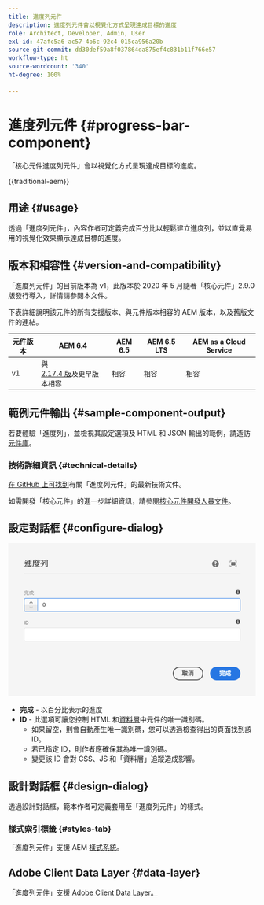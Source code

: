 ```yaml
---
title: 進度列元件
description: 進度列元件會以視覺化方式呈現達成目標的進度
role: Architect, Developer, Admin, User
exl-id: 47afc5a6-ac57-4b6c-92c4-015ca956a20b
source-git-commit: dd30def59a8f037864da875ef4c831b11f766e57
workflow-type: ht
source-wordcount: '340'
ht-degree: 100%

---
```



# 進度列元件 {#progress-bar-component}

「核心元件進度列元件」會以視覺化方式呈現達成目標的進度。

{{traditional-aem}}

## 用途 {#usage}

透過「進度列元件」，內容作者可定義完成百分比以輕鬆建立進度列，並以直覺易用的視覺化效果顯示達成目標的進度。

## 版本和相容性 {#version-and-compatibility}

「進度列元件」的目前版本為 v1，此版本於 2020 年 5 月隨著「核心元件」2.9.0 版發行導入，詳情請參閱本文件。

下表詳細說明該元件的所有支援版本、與元件版本相容的 AEM 版本，以及舊版文件的連結。

| 元件版本 | AEM 6.4 | AEM 6.5 | AEM 6.5 LTS | AEM as a Cloud Service |
|---|---|---|---|---|
| v1 | 與 <br>[2.17.4 版](/help/versions.md)及更早版本相容 | 相容 | 相容 | 相容 |

## 範例元件輸出 {#sample-component-output}

若要體驗「進度列」，並檢視其設定選項及 HTML 和 JSON 輸出的範例，請造訪[元件庫](https://adobe.com/go/aem_cmp_library_progressbar_tw)。

### 技術詳細資訊 {#technical-details}

[在 GitHub 上可找到](https://adobe.com/go/aem_cmp_tech_progress_v1)有關「進度列元件」的最新技術文件。

如需開發「核心元件」的進一步詳細資訊，請參閱[核心元件開發人員文件](/help/developing/overview.md)。

## 設定對話框 {#configure-dialog}

![進度列元件的編輯對話框](/help/assets/progress-bar-edit.png)

* **完成** - 以百分比表示的進度
* **ID** - 此選項可讓您控制 HTML 和[資料層](/help/developing/data-layer/overview.md)中元件的唯一識別碼。
   * 如果留空，則會自動產生唯一識別碼，您可以透過檢查得出的頁面找到該 ID。
   * 若已指定 ID，則作者應確保其為唯一識別碼。
   * 變更該 ID 會對 CSS、JS 和「資料層」追蹤造成影響。

## 設計對話框 {#design-dialog}

透過設計對話框，範本作者可定義套用至「進度列元件」的樣式。

### 樣式索引標籤 {#styles-tab}

「進度列元件」支援 AEM [樣式系統](/help/get-started/authoring.md#component-styling)。

## Adobe Client Data Layer {#data-layer}

「進度列元件」支援 [Adobe Client Data Layer。](/help/developing/data-layer/overview.md)
